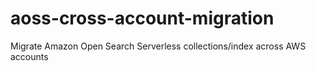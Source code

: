 # aoss-cross-account-migration
Migrate Amazon Open Search Serverless collections/index across AWS accounts
